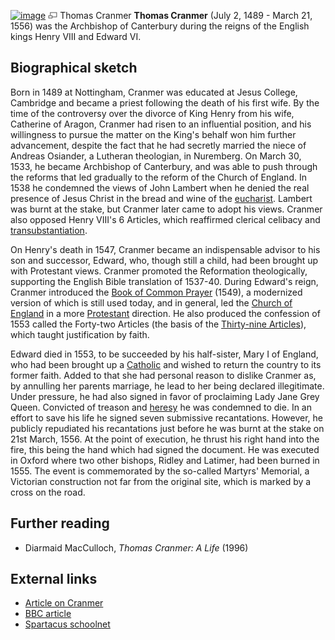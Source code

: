 [![image](images/thumb/9/98/Cranmer.jpg/180px-Cranmer.jpg)](http://www.theopedia.com/File:Cranmer.jpg)
[![image](data:image/png;base64,iVBORw0KGgoAAAANSUhEUgAAAA8AAAALCAAAAACFLIiAAAAAAnRSTlMA/1uRIrUAAABPSURBVAjXY/j///+5vXDwjAHIr26ZAgXZe8H8a/+hoIcw/9nevdVL9+79DuPvzQYZFPUezu8BMZLXgkExnD8HAu6hqv//n+HZVjD4DuUDAKlChD3fj6aPAAAAAElFTkSuQmCC)](http://www.theopedia.com/File:Cranmer.jpg "Enlarge")
Thomas Cranmer
**Thomas Cranmer** (July 2, 1489 - March 21, 1556) was the
Archbishop of Canterbury during the reigns of the English kings
Henry VIII and Edward VI.

## Biographical sketch

Born in 1489 at Nottingham, Cranmer was educated at Jesus College,
Cambridge and became a priest following the death of his first
wife. By the time of the controversy over the divorce of King Henry
from his wife, Catherine of Aragon, Cranmer had risen to an
influential position, and his willingness to pursue the matter on
the King's behalf won him further advancement, despite the fact
that he had secretly married the niece of Andreas Osiander, a
Lutheran theologian, in Nuremberg. On March 30, 1533, he became
Archbishop of Canterbury, and was able to push through the reforms
that led gradually to the reform of the Church of England. In 1538
he condemned the views of John Lambert when he denied the real
presence of Jesus Christ in the bread and wine of the
[eucharist](Eucharist "Eucharist"). Lambert was burnt at the stake,
but Cranmer later came to adopt his views. Cranmer also opposed
Henry VIII's 6 Articles, which reaffirmed clerical celibacy and
[transubstantiation](Transubstantiation "Transubstantiation").

On Henry's death in 1547, Cranmer became an indispensable advisor
to his son and successor, Edward, who, though still a child, had
been brought up with Protestant views. Cranmer promoted the
Reformation theologically, supporting the English Bible translation
of 1537-40. During Edward's reign, Cranmer introduced the
[Book of Common Prayer](Book_of_Common_Prayer "Book of Common Prayer")
(1549), a modernized version of which is still used today, and in
general, led the
[Church of England](Church_of_England "Church of England") in a
more [Protestant](Protestant "Protestant") direction. He also
produced the confession of 1553 called the Forty-two Articles (the
basis of the
[Thirty-nine Articles](Thirty-nine_Articles "Thirty-nine Articles")),
which taught justification by faith.

Edward died in 1553, to be succeeded by his half-sister, Mary I of
England, who had been brought up a
[Catholic](Catholicism "Catholicism") and wished to return the
country to its former faith. Added to that she had personal reason
to dislike Cranmer as, by annulling her parents marriage, he lead
to her being declared illegitimate. Under pressure, he had also
signed in favor of proclaiming Lady Jane Grey Queen. Convicted of
treason and [heresy](Heresy "Heresy") he was condemned to die. In
an effort to save his life he signed seven submissive recantations.
However, he publicly repudiated his recantations just before he was
burnt at the stake on 21st March, 1556. At the point of execution,
he thrust his right hand into the fire, this being the hand which
had signed the document. He was executed in Oxford where two other
bishops, Ridley and Latimer, had been burned in 1555. The event is
commemorated by the so-called Martyrs' Memorial, a Victorian
construction not far from the original site, which is marked by a
cross on the road.

## Further reading

-   Diarmaid MacCulloch, *Thomas Cranmer: A Life* (1996)

## External links

-   [Article on Cranmer](http://www.stpeter.org/cranmer.html)
-   [BBC article](http://www.bbc.co.uk/history/historic_figures/cranmer_thomas.shtml)
-   [Spartacus schoolnet](http://www.spartacus.schoolnet.co.uk/TUDcranmer.htm)



